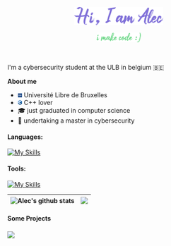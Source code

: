 <p align="center"><img width="40%" alt="Hello, I'm Alec" src="./assets/hi2.png" /></a></p>
<p align="center"><img width="20%" alt="i make code" src="./assets/student2.png" /></a></p>

<br />

I'm a cybersecurity student at the ULB in belgium 🇧🇪

**About me**

- <img width="2%" alt="ULB logo" src="./assets/ulb.png" /> Université Libre de Bruxelles
- <img width="2%" alt="cpp logo" src="./assets/cpp_logo.png" /> C++ lover
- 🎓 just graduated in computer science
- 🔐 undertaking a master in cybersecurity

#### Languages:

[![My Skills](https://skillicons.dev/icons?i=cpp,c,python,java,bash,js,html,css,vue,express)](https://skillicons.dev)

#### Tools:

[![My Skills](https://skillicons.dev/icons?i=linux,git,docker,idea,vscode,unity)](https://skillicons.dev)


| <img align="center" src="https://github-readme-stats.vercel.app/api?username=Aweinhof&show_icons=true&include_all_commits=true&theme=buefy&hide_border=true" alt="Alec's github stats" /> | <img align="center" src="https://github-readme-stats.vercel.app/api/top-langs/?username=Aweinhof&layout=compact&theme=buefy&hide_border=true" /> |
| ------------- | ------------- |

#### Some Projects

<a href="https://github.com/anuraghazra/github-readme-stats">
  <img align="center" src="https://github-readme-stats.vercel.app/api/pin/?username=Aweinhof&repo=discloud&theme=buefy" />
</a>

